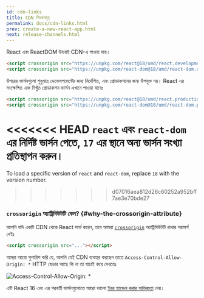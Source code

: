```yaml
---
id: cdn-links
title: CDN লিংকসমূহ 
permalink: docs/cdn-links.html
prev: create-a-new-react-app.html
next: release-channels.html
---
```


React এবং ReactDOM উভয়ই CDN-এ পাওয়া যায়।

```html
<script crossorigin src="https://unpkg.com/react@18/umd/react.development.js"></script>
<script crossorigin src="https://unpkg.com/react-dom@18/umd/react-dom.development.js"></script>
```

উপরের ভার্সনগুলো শুধুমাত্র ডেভেলপমেন্টের জন্য নির্দেশিত, এবং প্রোডাকশনের জন্য উপযুক্ত নয়। React এর সংক্ষেপিত এবং নিখুঁত প্রোডাকশন ভার্সন এখানে পাওয়া যাবেঃ

```html
<script crossorigin src="https://unpkg.com/react@18/umd/react.production.min.js"></script>
<script crossorigin src="https://unpkg.com/react-dom@18/umd/react-dom.production.min.js"></script>
```

<<<<<<< HEAD
`react` এবং `react-dom` এর নির্দিষ্ট ভার্সন পেতে, `17` এর স্থানে অন্য ভার্সন সংখ্যা প্রতিস্থাপন করুন।
=======
To load a specific version of `react` and `react-dom`, replace `18` with the version number.
>>>>>>> d07016aea812d26c60252a952bff7ae3e70bde27

### `crossorigin` অ্যাট্রিবিউটটি কেন? {#why-the-crossorigin-attribute}

আপনি যদি একটি CDN থেকে React সার্ভ করেন, তবে আমরা [`crossorigin`](https://developer.mozilla.org/en-US/docs/Web/HTML/CORS_settings_attributes) অ্যাট্রিবিউটটি রাখার পরামর্শ দেইঃ

```html
<script crossorigin src="..."></script>
```

আমরা আরো সুপারিশ করি যে, আপনি যেই CDN ব্যবহার করছেন তাতে `Access-Control-Allow-Origin: *` HTTP হেডার আছে কি না তা যাচাই করে দেখতেঃ

![Access-Control-Allow-Origin: *](../images/docs/cdn-cors-header.png)

এটি React 16 এবং এর পরবর্তী ভার্সনগুলোতে আরো ভালো [ইরর হ্যান্ডেল করার অভিজ্ঞতা](/blog/2017/07/26/error-handling-in-react-16.html) দেয়।
